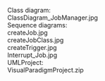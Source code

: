 Class diagram:  
	ClassDiagram_JobManager.jpg  
Sequence diagrams:  
	createJob.jpg  
	createJobClass.jpg  
	createTrigger.jpg  
	Interrupt_Job.jpg  
UMLProject:  
	VisualParadigmProject.zip  